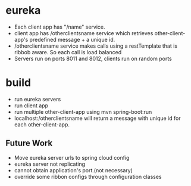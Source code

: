 # eureka
* Each client app has "/name" service. 
* client app has /otherclientsname service which retrieves other-client-app's predefined message + a unique id.
* /otherclientsname service makes calls using a restTemplate that is ribbob aware. So each call is load balanced
* Servers run on ports 8011 and 8012, clients run on random ports

# build
* run eureka servers
* run client app
* run multiple other-client-app using mvn spring-boot:run
* localhost:<client-app-port>/otherclientsname will return a message with unique id for each other-client-app.

## Future Work
* Move eureka server urls to spring cloud config
* eureka server not replicating
* cannot obtain application's port.(not necessary)
* override some ribbon configs through configuration classes
